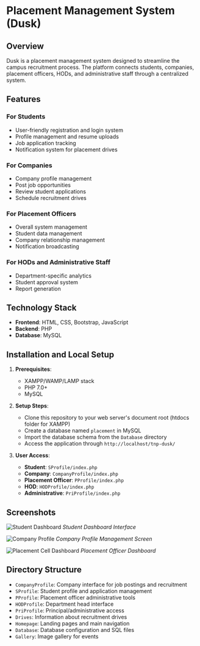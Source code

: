 # Placement Management System (Dusk)

## Overview
Dusk is a placement management system designed to streamline the campus recruitment process. The platform connects students, companies, placement officers, HODs, and administrative staff through a centralized system.

## Features

### For Students
- User-friendly registration and login system
- Profile management and resume uploads
- Job application tracking
- Notification system for placement drives

### For Companies
- Company profile management
- Post job opportunities
- Review student applications
- Schedule recruitment drives

### For Placement Officers
- Overall system management
- Student data management
- Company relationship management
- Notification broadcasting

### For HODs and Administrative Staff
- Department-specific analytics
- Student approval system
- Report generation

## Technology Stack
- **Frontend**: HTML, CSS, Bootstrap, JavaScript
- **Backend**: PHP
- **Database**: MySQL

## Installation and Local Setup

1. **Prerequisites**:
   - XAMPP/WAMP/LAMP stack
   - PHP 7.0+
   - MySQL

2. **Setup Steps**:
   - Clone this repository to your web server's document root (htdocs folder for XAMPP)
   - Create a database named `placement` in MySQL
   - Import the database schema from the `Database` directory
   - Access the application through `http://localhost/tnp-dusk/`

3. **User Access**:
   - **Student**: `SProfile/index.php`
   - **Company**: `CompanyProfile/index.php`
   - **Placement Officer**: `PProfile/index.php`
   - **HOD**: `HODProfile/index.php`
   - **Administrative**: `PriProfile/index.php`

## Screenshots

![Student Dashboard](screenshort_MINi_project/student_dashboard.jpg)
*Student Dashboard Interface*

![Company Profile](screenshort_MINi_project/company_profile.jpg)
*Company Profile Management Screen*

![Placement Cell Dashboard](screenshort_MINi_project/placement_dashboard.jpg)
*Placement Officer Dashboard*

## Directory Structure

- `CompanyProfile`: Company interface for job postings and recruitment
- `SProfile`: Student profile and application management
- `PProfile`: Placement officer administrative tools
- `HODProfile`: Department head interface
- `PriProfile`: Principal/administrative access
- `Drives`: Information about recruitment drives
- `Homepage`: Landing pages and main navigation
- `Database`: Database configuration and SQL files
- `Gallery`: Image gallery for events